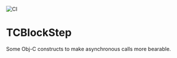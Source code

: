 ![CI](https://github.com/tciuro/TCBlockStep/workflows/CI/badge.svg?branch=master)

# TCBlockStep
Some Obj-C constructs to make asynchronous calls more bearable.
